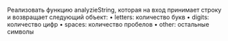 Реализовать функцию analyzieString, которая на вход принимает строку и возвращает следующий объект:
• letters: количество букв
• digits: количество цифр
• spaces: количество пробелов
• other: остальные символы